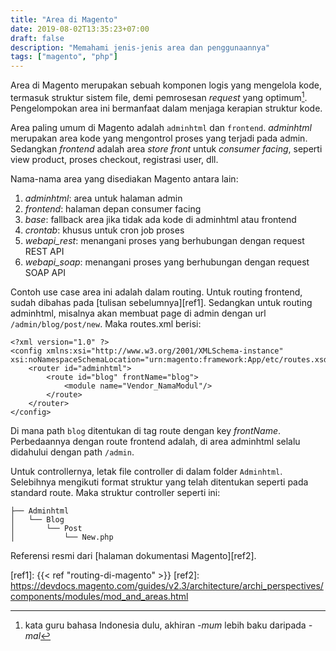 ```yaml
---
title: "Area di Magento"
date: 2019-08-02T13:35:23+07:00
draft: false
description: "Memahami jenis-jenis area dan penggunaannya"
tags: ["magento", "php"]
---
```


Area di Magento merupakan sebuah komponen logis yang mengelola kode,
termasuk struktur sistem file, demi pemrosesan _request_ yang optimum[^1].
Pengelompokan area ini bermanfaat dalam menjaga kerapian struktur kode.

Area paling umum di Magento adalah `adminhtml` dan `frontend`.
_adminhtml_ merupakan<!--more--> area kode yang mengontrol proses yang terjadi pada admin.
Sedangkan _frontend_ adalah area _store front_ untuk _consumer facing_, seperti view product, proses checkout, registrasi user, dll.

Nama-nama area yang disediakan Magento antara lain:

1. _adminhtml_: area untuk halaman admin
2. _frontend_: halaman depan consumer facing
3. _base_: fallback area jika tidak ada kode di adminhtml atau frontend
4. _crontab_: khusus untuk cron job proses
5. _webapi_rest_: menangani proses yang berhubungan dengan request REST API
6. _webapi_soap_: menangani proses yang berhubungan dengan request SOAP API

Contoh use case area ini adalah dalam routing.
Untuk routing frontend, sudah dibahas pada [tulisan sebelumnya][ref1].
Sedangkan untuk routing adminhtml, misalnya akan membuat page di admin
dengan url `/admin/blog/post/new`.
Maka routes.xml berisi:

```
<?xml version="1.0" ?>
<config xmlns:xsi="http://www.w3.org/2001/XMLSchema-instance" xsi:noNamespaceSchemaLocation="urn:magento:framework:App/etc/routes.xsd">
    <router id="adminhtml">
        <route id="blog" frontName="blog">
            <module name="Vendor_NamaModul"/>
        </route>
    </router>
</config>
```
Di mana path `blog` ditentukan di tag route dengan key _frontName_.
Perbedaannya dengan route frontend adalah, di area adminhtml selalu didahului dengan path `/admin`.

Untuk controllernya, letak file controller di dalam folder `Adminhtml`.
Selebihnya mengikuti format struktur yang telah ditentukan seperti pada standard route. Maka struktur controller seperti ini:
```
├── Adminhtml                                                                   
│   └── Blog                                                                                                                        
│       └── Post                                                            
│           └── New.php                                                        
```

Referensi resmi dari [halaman dokumentasi Magento][ref2].

[^1]: kata guru bahasa Indonesia dulu, akhiran _-mum_ lebih baku daripada _-mal_

[ref1]: {{< ref "routing-di-magento" >}}
[ref2]: https://devdocs.magento.com/guides/v2.3/architecture/archi_perspectives/components/modules/mod_and_areas.html